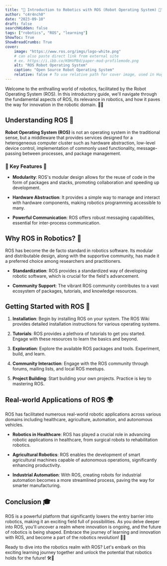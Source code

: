 ```yaml
---
title: "🤖 Introduction to Robotics with ROS (Robot Operating System) 🤖"
author: "c4r4nch0"
date: "2023-09-10"
draft: false
searchHidden: false
tags: ["robotics", "ROS", "learning"]
ShowToc: True
ShowBreadCrumbs: True
cover:
    image: "https://www.ros.org/imgs/logo-white.png"
    # can also paste direct link from external site
    # ex. https://i.ibb.co/K0HVPBd/paper-mod-profilemode.png
    alt: "ROS Robot Operating System"
    caption: "Open Source Robot Operating System"
    relative: false # To use relative path for cover image, used in Hugo Page-bundles    
---
```


Welcome to the enthralling world of robotics, facilitated by the Robot Operating System (ROS). In this introductory guide, we'll navigate through the fundamental aspects of ROS, its relevance in robotics, and how it paves the way for innovation in the robotic domain. 🚀🤖

## Understanding ROS 📘

**Robot Operating System (ROS)** is not an operating system in the traditional sense, but a middleware that provides services designed for a heterogeneous computer cluster such as hardware abstraction, low-level device control, implementation of commonly used functionality, message-passing between processes, and package management.

### 🌟 Key Features 🌟

- **Modularity**: ROS's modular design allows for the reuse of code in the form of packages and stacks, promoting collaboration and speeding up development.

- **Hardware Abstraction**: It provides a simple way to manage and interact with hardware components, making robotics programming accessible to many.

- **Powerful Communication**: ROS offers robust messaging capabilities, essential for inter-process communication.

## Why ROS in Robotics? 🤖

ROS has become the de facto standard in robotics software. Its modular and distributable design, along with the supportive community, has made it a preferred choice among researchers and practitioners.

- **Standardization**: ROS provides a standardized way of developing robotic software, which is crucial for the field's advancement.

- **Community Support**: The vibrant ROS community contributes to a vast ecosystem of packages, tutorials, and knowledge resources.

## Getting Started with ROS 🚀

1. **Installation**: Begin by installing ROS on your system. The ROS Wiki provides detailed installation instructions for various operating systems.

2. **Tutorials**: ROS provides a plethora of tutorials to get you started. Engage with these resources to learn the basics and beyond.

3. **Exploration**: Explore the available ROS packages and tools. Experiment, build, and learn.

4. **Community Interaction**: Engage with the ROS community through forums, mailing lists, and local ROS meetups.

5. **Project Building**: Start building your own projects. Practice is key to mastering ROS.

## Real-world Applications of ROS 🌍

ROS has facilitated numerous real-world robotic applications across various domains including healthcare, agriculture, automation, and autonomous vehicles.

- **Robotics in Healthcare**: ROS has played a crucial role in advancing robotic applications in healthcare, from surgical robots to rehabilitation robotics.

- **Agricultural Robotics**: ROS enables the development of smart agricultural machines capable of autonomous operations, significantly enhancing productivity.

- **Industrial Automation**: With ROS, creating robots for industrial automation becomes a more streamlined process, paving the way for smarter manufacturing.

## Conclusion 🎓

ROS is a powerful platform that significantly lowers the entry barrier into robotics, making it an exciting field full of possibilities. As you delve deeper into ROS, you'll uncover a realm where innovation is ongoing, and the future of robotics is being shaped. Embrace the journey of learning and innovation with ROS, and become a part of the robotics revolution! 🤖🚀

Ready to dive into the robotics realm with ROS? Let's embark on this exciting learning journey together and unlock the potential that robotics holds for the future! 🛠️🌟
